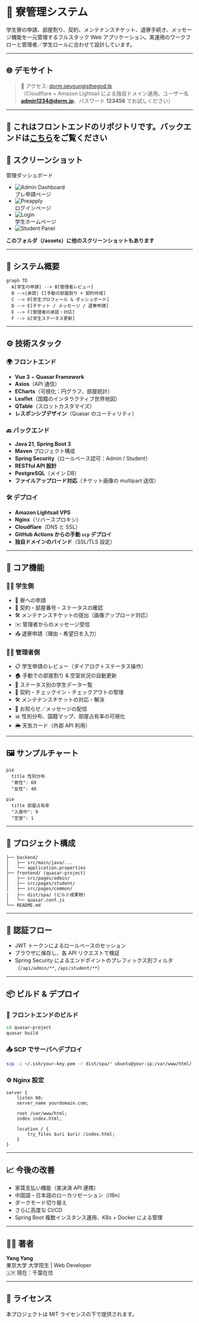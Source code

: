# 🏢 寮管理システム

学生寮の申請、部屋割り、契約、メンテナンスチケット、退寮手続き、メッセージ機能を一元管理するフルスタック Web アプリケーション。実運用のワークフローと管理者／学生ロールに合わせて設計しています。

---

## 🌐 デモサイト

> 🚀 アクセス: [dorm.oeyoungisthegod.tk](https://dorm.oeyoungisthegod.tk/admin)  
> （Cloudflare + Amazon Lightsail による独自ドメイン運用。ユーザー名 **admin1234@dorm.jp**、パスワード **123456** でお試しください）

---

## 🚨 これはフロントエンドのリポジトリです。バックエンドは[こちら](https://github.com/yangyang03-dev/dormitory_management_backend)をご覧ください

## 📸 スクリーンショット

管理ダッシュボード  
- ![Admin Dashboard](/assets/admindash.png)  
プレ申請ページ  
- ![Preapply](/assets/preapply.png)  
ログインページ  
- ![Login](/assets/login.png)  
学生ホームページ  
- ![Student Panel](/assets/stuhome.png)

**このフォルダ（/assets）に他のスクリーンショットもあります**

---

## 🧠 システム概要

```mermaid
graph TD
  A[学生の申請] --> B[管理者レビュー]
  B -->|承認| C[手動の部屋割り + 契約作成]
  C --> D[学生プロフィール & ダッシュボード]
  D --> E[チケット / メッセージ / 退寮申請]
  E --> F[管理者の承認・対応]
  F --> G[学生ステータス更新]
```


---

## ⚙️ 技術スタック

### 🌍 フロントエンド
- **Vue 3** + **Quasar Framework**
- **Axios**（API 通信）
- **ECharts**（可視化：円グラフ、部屋統計）
- **Leaflet**（国籍のインタラクティブ世界地図）
- **QTable**（スロットカスタマイズ）
- **レスポンシブデザイン**（Quasar のユーティリティ）

### 🔙 バックエンド
- **Java 21**, **Spring Boot 3**
- **Maven** プロジェクト構成
- **Spring Security**（ロールベース認可：Admin / Student）
- **RESTful API 設計**
- **PostgreSQL**（メイン DB）
- **ファイルアップロード対応**（チケット画像の multipart 送信）

### 🛠 デプロイ
- **Amazon Lightsail VPS**
- **Nginx**（リバースプロキシ）
- **Cloudflare**（DNS と SSL）
- **GitHub Actions からの手動 `scp` デプロイ**
- **独自ドメインのバインド**（SSL/TLS 設定）

---

## 📁 コア機能

### 👨‍🎓 学生側
- 📝 寮への申請
- 📄 契約・部屋番号・ステータスの確認
- 🛠 メンテナンスチケットの提出（画像アップロード対応）
- ✉️ 管理者からのメッセージ受信
- 📤 退寮申請（理由・希望日を入力）

### 🧑‍💼 管理者側
- 📋 学生申請のレビュー（ダイアログ＋ステータス操作）
- 🏠 手動での部屋割り & 空室状況の自動更新
- 📑 ステータス別の学生データ一覧
- 🧾 契約・チェックイン・チェックアウトの管理
- 🛠 メンテナンスチケットの対応・解決
- 📢 お知らせ／メッセージの配信
- 📊 性別分布、国籍マップ、部屋占有率の可視化
- 🌦 天気カード（外部 API 利用）

---

## 🖼 サンプルチャート

```mermaid
pie
  title 性別分布
  "男性": 60
  "女性": 40
```

```mermaid
pie
  title 部屋占有率
  "入居中": 9
  "空室": 1
```

---

## 📂 プロジェクト構成

```
├── backend/
│   ├── src/main/java/...
│   └── application.properties
├── frontend/ (quasar-project)
│   ├── src/pages/admin/
│   ├── src/pages/student/
│   ├── src/pages/common/
│   ├── dist/spa/ (ビルド成果物)
│   └── quasar.conf.js
└── README.md
```

---

## 🔐 認証フロー

- JWT トークンによるロールベースのセッション
- ブラウザに保存し、各 API リクエストで検証
- Spring Security によるエンドポイントのプレフィックス別フィルタ（`/api/admin/**`, `/api/student/**`）

---

## 📦 ビルド & デプロイ

### 🔨 フロントエンドのビルド
```bash
cd quasar-project
quasar build
```

### 📤 SCP でサーバへデプロイ

```bash
scp -i ~/.ssh/your-key.pem -r dist/spa/* ubuntu@your-ip:/var/www/html/
```

### ⚙️ Nginx 設定

```nginx
server {
    listen 80;
    server_name yourdomain.com;

    root /var/www/html;
    index index.html;

    location / {
        try_files $uri $uri/ /index.html;
    }
}
```

---

## 📈 今後の改善

- 家賃支払い機能（実決済 API 連携）
- 中国語・日本語のローカリゼーション（i18n）
- ダークモード切り替え
- さらに高度な CI/CD
- Spring Boot 複数インスタンス運用、K8s + Docker による管理

---

## 👨‍💻 著者

**Yang Yang**  
東京大学 大学院生 | Web Developer  
🇯🇵 現在：千葉在住

---

## 📜 ライセンス

本プロジェクトは MIT ライセンスの下で提供されます。
